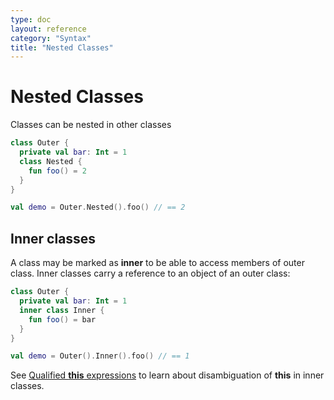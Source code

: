 ```yaml
---
type: doc
layout: reference
category: "Syntax"
title: "Nested Classes"
---
```


# Nested Classes

Classes can be nested in other classes

``` kotlin
class Outer {
  private val bar: Int = 1
  class Nested {
    fun foo() = 2
  }
}

val demo = Outer.Nested().foo() // == 2
```

## Inner classes

A class may be marked as **inner**<!--keyword--> to be able to access members of outer class. Inner classes carry a reference to an object of an outer class:

``` kotlin
class Outer {
  private val bar: Int = 1
  inner class Inner {
    fun foo() = bar
  }
}

val demo = Outer().Inner().foo() // == 1
```

See [Qualified **this**<!--keyword--> expressions](this-expressions.html) to learn about disambiguation of **this**<!--keyword--> in inner classes.

